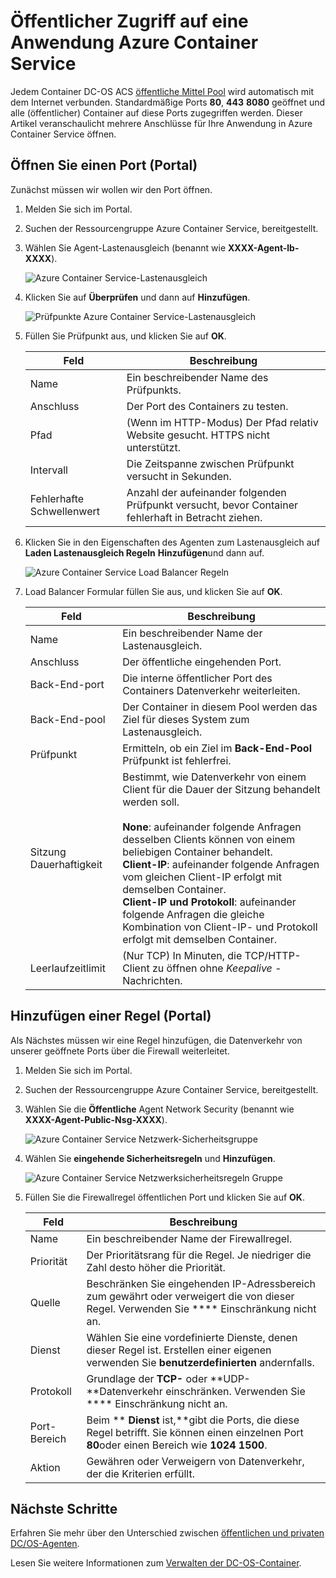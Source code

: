<properties
   pageTitle="Öffentlicher Zugriff ACS App | Microsoft Azure"
   description="Zum öffentlichen Zugriff auf Azure Container Service aktivieren."
   services="container-service"
   documentationCenter=""
   authors="Thraka"
   manager="timlt"
   editor=""
   tags="acs, azure-container-service"
   keywords="Andockfenster Container Micro-Services Mesos, Azure"/>

<tags
   ms.service="container-service"
   ms.devlang="na"
   ms.topic="article"
   ms.tgt_pltfrm="na"
   ms.workload="na"
   ms.date="08/26/2016"
   ms.author="timlt"/>

# <a name="enable-public-access-to-an-azure-container-service-application"></a>Öffentlicher Zugriff auf eine Anwendung Azure Container Service

Jedem Container DC-OS ACS [öffentliche Mittel Pool](container-service-mesos-marathon-ui.md#deploy-a-docker-formatted-container) wird automatisch mit dem Internet verbunden. Standardmäßige Ports **80**, **443** **8080** geöffnet und alle (öffentlicher) Container auf diese Ports zugegriffen werden. Dieser Artikel veranschaulicht mehrere Anschlüsse für Ihre Anwendung in Azure Container Service öffnen.

## <a name="open-a-port-portal"></a>Öffnen Sie einen Port (Portal) 

Zunächst müssen wir wollen wir den Port öffnen.

1. Melden Sie sich im Portal.
2. Suchen der Ressourcengruppe Azure Container Service, bereitgestellt.
3. Wählen Sie Agent-Lastenausgleich (benannt wie **XXXX-Agent-lb-XXXX**).

    ![Azure Container Service-Lastenausgleich](media/container-service-dcos-agents/agent-load-balancer.png)

4. Klicken Sie auf **Überprüfen** und dann auf **Hinzufügen**.

    ![Prüfpunkte Azure Container Service-Lastenausgleich](media/container-service-dcos-agents/add-probe.png)

5. Füllen Sie Prüfpunkt aus, und klicken Sie auf **OK**.

  	| Feld | Beschreibung |
  	| ----- | ----------- |
  	| Name  | Ein beschreibender Name des Prüfpunkts. |
  	| Anschluss  | Der Port des Containers zu testen. |
  	| Pfad  | (Wenn im HTTP-Modus) Der Pfad relativ Website gesucht. HTTPS nicht unterstützt. |
  	| Intervall | Die Zeitspanne zwischen Prüfpunkt versucht in Sekunden. |
  	| Fehlerhafte Schwellenwert | Anzahl der aufeinander folgenden Prüfpunkt versucht, bevor Container fehlerhaft in Betracht ziehen. | 
    

6. Klicken Sie in den Eigenschaften des Agenten zum Lastenausgleich auf **Laden Lastenausgleich Regeln** **Hinzufügen**und dann auf.

    ![Azure Container Service Load Balancer Regeln](media/container-service-dcos-agents/add-balancer-rule.png)

7. Load Balancer Formular füllen Sie aus, und klicken Sie auf **OK**.

  	| Feld | Beschreibung |
  	| ----- | ----------- |
  	| Name  | Ein beschreibender Name der Lastenausgleich. |
  	| Anschluss  | Der öffentliche eingehenden Port. |
  	| Back-End-port | Die interne öffentlicher Port des Containers Datenverkehr weiterleiten. |
  	| Back-End-pool | Der Container in diesem Pool werden das Ziel für dieses System zum Lastenausgleich. |
  	| Prüfpunkt | Ermitteln, ob ein Ziel im **Back-End-Pool** Prüfpunkt ist fehlerfrei. |
  	| Sitzung Dauerhaftigkeit | Bestimmt, wie Datenverkehr von einem Client für die Dauer der Sitzung behandelt werden soll.<br><br>**None**: aufeinander folgende Anfragen desselben Clients können von einem beliebigen Container behandelt.<br>**Client-IP**: aufeinander folgende Anfragen vom gleichen Client-IP erfolgt mit demselben Container.<br>**Client-IP und Protokoll**: aufeinander folgende Anfragen die gleiche Kombination von Client-IP- und Protokoll erfolgt mit demselben Container. |
  	| Leerlaufzeitlimit | (Nur TCP) In Minuten, die TCP/HTTP-Client zu öffnen ohne *Keepalive -* Nachrichten. |

## <a name="add-a-security-rule-portal"></a>Hinzufügen einer Regel (Portal)

Als Nächstes müssen wir eine Regel hinzufügen, die Datenverkehr von unserer geöffnete Ports über die Firewall weiterleitet.

1. Melden Sie sich im Portal.
2. Suchen der Ressourcengruppe Azure Container Service, bereitgestellt.
3. Wählen Sie die **Öffentliche** Agent Network Security (benannt wie **XXXX-Agent-Public-Nsg-XXXX**).

    ![Azure Container Service Netzwerk-Sicherheitsgruppe](media/container-service-dcos-agents/agent-nsg.png)

4. Wählen Sie **eingehende Sicherheitsregeln** und **Hinzufügen**.

    ![Azure Container Service Netzwerksicherheitsregeln Gruppe](media/container-service-dcos-agents/add-firewall-rule.png)

5. Füllen Sie die Firewallregel öffentlichen Port und klicken Sie auf **OK**.

  	| Feld | Beschreibung |
  	| ----- | ----------- |
  	| Name  | Ein beschreibender Name der Firewallregel. |
  	| Priorität | Der Prioritätsrang für die Regel. Je niedriger die Zahl desto höher die Priorität. |
  	| Quelle | Beschränken Sie eingehenden IP-Adressbereich zum gewährt oder verweigert die von dieser Regel. Verwenden Sie **** Einschränkung nicht an. |
  	| Dienst | Wählen Sie eine vordefinierte Dienste, denen dieser Regel ist. Erstellen einer eigenen verwenden Sie **benutzerdefinierten** andernfalls. |
  	| Protokoll | Grundlage der **TCP-** oder **UDP-**Datenverkehr einschränken. Verwenden Sie **** Einschränkung nicht an. |
  	| Port-Bereich | Beim ** **Dienst** ist,**gibt die Ports, die diese Regel betrifft. Sie können einen einzelnen Port **80**oder einen Bereich wie **1024 1500**. |
  	| Aktion | Gewähren oder Verweigern von Datenverkehr, der die Kriterien erfüllt. |

## <a name="next-steps"></a>Nächste Schritte

Erfahren Sie mehr über den Unterschied zwischen [öffentlichen und privaten DC/OS-Agenten](container-service-dcos-agents.md).

Lesen Sie weitere Informationen zum [Verwalten der DC-OS-Container](container-service-mesos-marathon-ui.md).